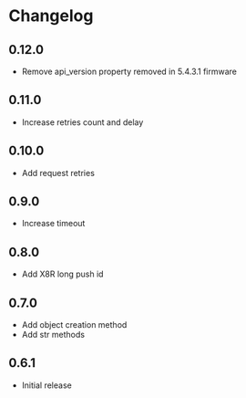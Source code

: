# Changelog

## 0.12.0

- Remove api_version property removed in 5.4.3.1 firmware

## 0.11.0

- Increase retries count and delay

## 0.10.0

- Add request retries

## 0.9.0

- Increase timeout

## 0.8.0

- Add X8R long push id

## 0.7.0

- Add object creation method
- Add str methods

## 0.6.1

- Initial release
